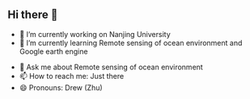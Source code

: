 ## Hi there 👋



- 🔭 I’m currently working on Nanjing University
- 🌱 I’m currently learning Remote sensing of ocean environment and Google earth engine
<!-- - 👯 I’m looking to collaborate on ... -->
<!-- - 🤔 I’m looking for help with ... -->
- 💬 Ask me about Remote sensing of ocean environment
- 📫 How to reach me: Just there
- 😄 Pronouns: Drew (Zhu)
<!-- - ⚡ Fun fact: ... -->
